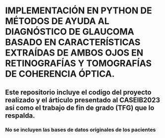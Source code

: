 # IMPLEMENTACIÓN EN PYTHON DE MÉTODOS DE AYUDA AL DIAGNÓSTICO DE GLAUCOMA BASADO EN CARACTERÍSTICAS EXTRAÍDAS DE AMBOS OJOS EN RETINOGRAFÍAS Y TOMOGRAFÍAS DE COHERENCIA ÓPTICA.
## Este repositorio incluye el codigo del proyecto realizado y el árticulo presentado al CASEIB2023 asi como el trabajo de fin de grado (TFG) que lo respalda.
### No se incluyen las bases de datos originales de los pacientes 
